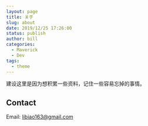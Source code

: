```yaml
---
layout: page
title: 关于
slug: about
date: 2019/12/25 17:26:00
status: publish
author: bill
categories: 
  - Maverick
  - Dev
tags: 
  - theme
---
```


建设这里是因为想积累一些资料，记住一些容易忘掉的事情。


## Contact

Email: libiao163@gmail.com

